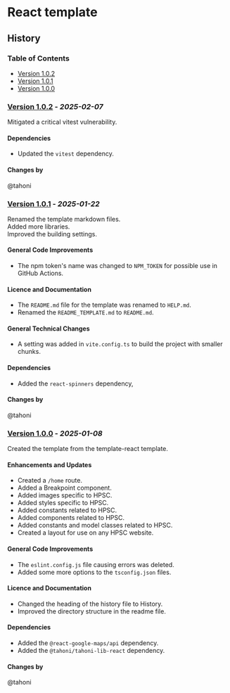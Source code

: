 # React template
## History

### Table of Contents
- [Version 1.0.2](#version-102---_2025-02-07_)
- [Version 1.0.1](#version-101---_2025-01-22_)
- [Version 1.0.0](#version-100---_2025-01-08_)


### [Version 1.0.2](https://github.com/tahoni/template-react/releases/tag/version-1.0.2) - _2025-02-07_
Mitigated a critical vitest vulnerability.

#### Dependencies
- Updated the `vitest` dependency.

#### Changes by
@tahoni

### [Version 1.0.1](https://github.com/tahoni/template-react/releases/tag/version-1.0.1) - _2025-01-22_
Renamed the template markdown files.<br/>
Added more libraries.<br/>
Improved the building settings.<br/>

#### General Code Improvements
- The npm token's name was changed to `NPM_TOKEN` for possible use in GitHub Actions.

#### Licence and Documentation
- The `README.md` file for the template was renamed to `HELP.md`.
- Renamed the `README_TEMPLATE.md` to `README.md`.

#### General Technical Changes
- A setting was added in `vite.config.ts` to build the project with smaller chunks.

#### Dependencies
- Added the `react-spinners` dependency,

#### Changes by
@tahoni

### [Version 1.0.0](https://github.com/tahoni/template-react/releases/tag/version-1.0.0) - _2025-01-08_
Created the template from the template-react template.<br/>

#### Enhancements and Updates
- Created a `/home` route.
- Added a Breakpoint component.
- Added images specific to HPSC.
- Added styles specific to HPSC.
- Added constants related to HPSC.
- Added components related to HPSC.
- Added constants and model classes related to HPSC.
- Created a layout for use on any HPSC website.

#### General Code Improvements
- The `eslint.config.js` file causing errors was deleted.
- Added some more options to the `tsconfig.json` files.

#### Licence and Documentation
- Changed the heading of the history file to History.
- Improved the directory structure in the readme file.

#### Dependencies
- Added the `@react-google-maps/api` dependency.
- Added the `@tahoni/tahoni-lib-react` dependency.

#### Changes by
@tahoni

